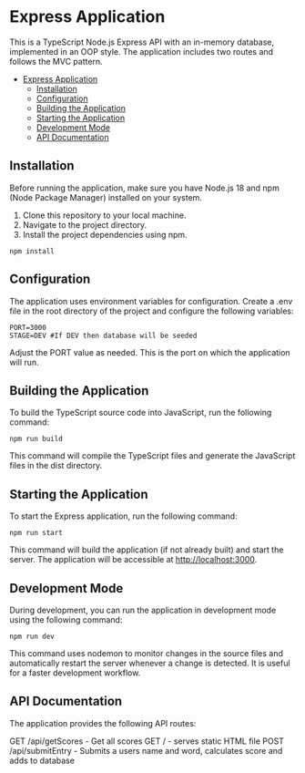# Express Application

This is a TypeScript Node.js Express API with an in-memory database, implemented in an OOP style. The application includes two routes and follows the MVC pattern.

- [Express Application](#express-application)
  - [Installation](#installation)
  - [Configuration](#configuration)
  - [Building the Application](#building-the-application)
  - [Starting the Application](#starting-the-application)
  - [Development Mode](#development-mode)
  - [API Documentation](#api-documentation)

## Installation

Before running the application, make sure you have Node.js 18 and npm (Node Package Manager) installed on your system.

1. Clone this repository to your local machine.
2. Navigate to the project directory.
3. Install the project dependencies using npm.

```shell
npm install
```

## Configuration

The application uses environment variables for configuration. Create a .env file in the root directory of the project and configure the following variables:

```shell
PORT=3000
STAGE=DEV #If DEV then database will be seeded
```

Adjust the PORT value as needed. This is the port on which the application will run.

## Building the Application

To build the TypeScript source code into JavaScript, run the following command:

```shell
npm run build
```

This command will compile the TypeScript files and generate the JavaScript files in the dist directory.

## Starting the Application

To start the Express application, run the following command:

```shell
npm run start
```

This command will build the application (if not already built) and start the server. The application will be accessible at <http://localhost:3000>.

## Development Mode

During development, you can run the application in development mode using the following command:

```shell
npm run dev
```

This command uses nodemon to monitor changes in the source files and automatically restart the server whenever a change is detected. It is useful for a faster development workflow.

## API Documentation

The application provides the following API routes:

GET /api/getScores - Get all scores
GET / - serves static HTML file
POST /api/submitEntry - Submits a users name and word, calculates score and adds to database
